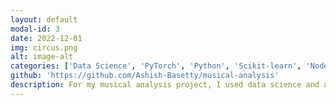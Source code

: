 ```yaml
---
layout: default
modal-id: 3
date: 2022-12-01
img: circus.png
alt: image-alt
categories: ['Data Science', 'PyTorch', 'Python', 'Scikit-learn', 'Node.js', 'Fourier Analysis']
github: 'https://github.com/Ashish-Basetty/musical-analysis'
description: For my musical analysis project, I used data science and a set of around 60 songs to train a basic model to distinguish between rap, acoustic, and EDM music. It turned out to have a decent accuracy of around 75% for classifying new music from one of the three genres, and I also built a basic ML model to try and classify data. While the ML model didn't prove effective likely due to overfitting, it was a good experience in applying data science to a practical application. 
---
```

